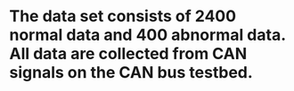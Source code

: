 # The data set consists of 2400 normal data and 400 abnormal data. All data are collected from CAN signals on the CAN bus testbed.
